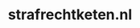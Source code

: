 ---
layout: post
title:  "strafrechtketen.nl"
internal_url:  "/data/strafrechtketen.nl.html"
categories: dutchgov
---